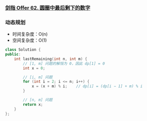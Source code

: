 ### [剑指 Offer 62. 圆圈中最后剩下的数字](https://leetcode-cn.com/problems/yuan-quan-zhong-zui-hou-sheng-xia-de-shu-zi-lcof/)

### 动态规划

- 时间复杂度：O(n)
- 空间复杂度：O(1)

```c++
class Solution {
public:
    int lastRemaining(int n, int m) {
        // [1, m] 问题的解恒为 0，因此 dp[1] = 0
        int x = 0; 

        // [i, m] 问题
        for (int i = 2; i <= n; i++) {
            x = (x + m) % i;    // dp[i] = (dp[i − 1] + m) % i
        }

        // [n, m] 问题
        return x;
    }
};
```
